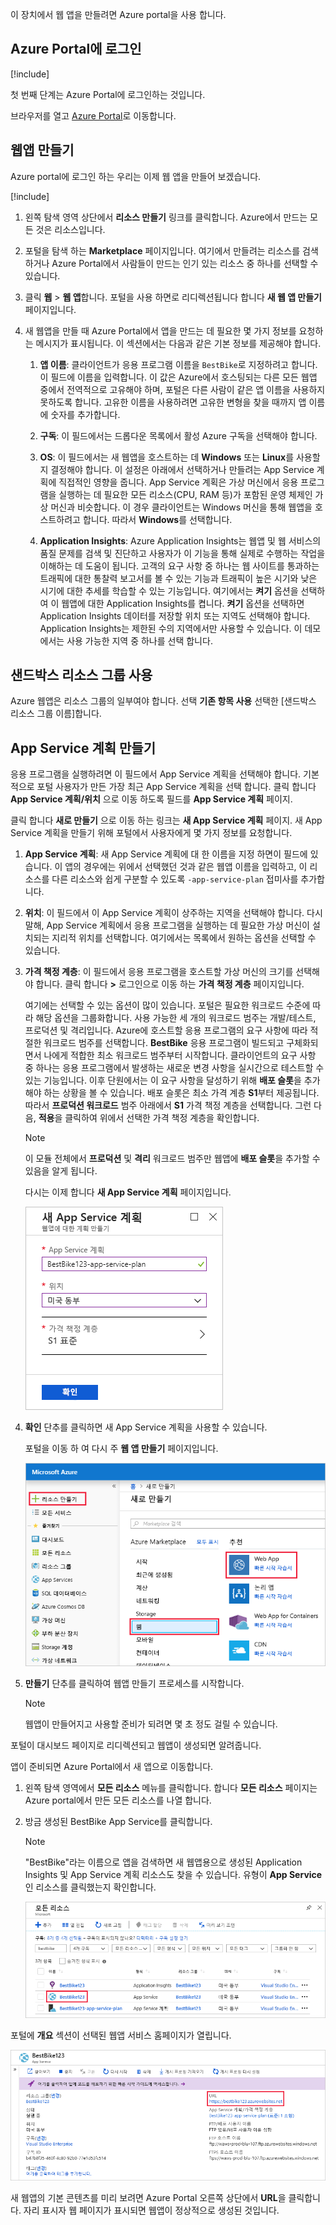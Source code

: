 이 장치에서 웹 앱을 만들려면 Azure portal을 사용 합니다.

## <a name="sign-in-to-the-azure-portal"></a>Azure Portal에 로그인

[!include[](../../../includes/azure-sandbox-activate.md)]

첫 번째 단계는 Azure Portal에 로그인하는 것입니다.

브라우저를 열고 [Azure Portal](https://portal.azure.com/?azure-portal=true)로 이동합니다.

## <a name="create-a-web-app"></a>웹앱 만들기

Azure portal에 로그인 하는 우리는 이제 웹 앱을 만들어 보겠습니다.

[!include[](../../../includes/azure-sandbox-regions-first-mention-note.md)]

1. 왼쪽 탐색 영역 상단에서 **리소스 만들기** 링크를 클릭합니다. Azure에서 만드는 모든 것은 리소스입니다.

1. 포털을 탐색 하는 **Marketplace** 페이지입니다. 여기에서 만들려는 리소스를 검색하거나 Azure Portal에서 사람들이 만드는 인기 있는 리소스 중 하나를 선택할 수 있습니다.

1. 클릭 **웹** > **웹 앱**합니다. 포털을 사용 하면로 리디렉션됩니다 합니다 **새 웹 앱 만들기** 페이지입니다.

1. 새 웹앱을 만들 때 Azure Portal에서 앱을 만드는 데 필요한 몇 가지 정보를 요청하는 메시지가 표시됩니다. 이 섹션에서는 다음과 같은 기본 정보를 제공해야 합니다.

    1. **앱 이름**: 클라이언트가 응용 프로그램 이름을 `BestBike`로 지정하려고 합니다. 이 필드에 이름을 입력합니다. 이 값은 Azure에서 호스팅되는 다른 모든 웹앱 중에서 전역적으로 고유해야 하며, 포털은 다른 사람이 같은 앱 이름을 사용하지 못하도록 합니다. 고유한 이름을 사용하려면 고유한 변형을 찾을 때까지 앱 이름에 숫자를 추가합니다.

    2. **구독**: 이 필드에서는 드롭다운 목록에서 활성 Azure 구독을 선택해야 합니다.

    3. **OS**: 이 필드에서는 새 웹앱을 호스트하는 데 **Windows** 또는 **Linux**를 사용할지 결정해야 합니다. 이 설정은 아래에서 선택하거나 만들려는 App Service 계획에 직접적인 영향을 줍니다. App Service 계획은 가상 머신에서 응용 프로그램을 실행하는 데 필요한 모든 리소스(CPU, RAM 등)가 포함된 운영 체제인 가상 머신과 비슷합니다. 이 경우 클라이언트는 Windows 머신을 통해 웹앱을 호스트하려고 합니다. 따라서 **Windows**를 선택합니다.

    4. **Application Insights**: Azure Application Insights는 웹앱 및 웹 서비스의 품질 문제를 검색 및 진단하고 사용자가 이 기능을 통해 실제로 수행하는 작업을 이해하는 데 도움이 됩니다. 고객의 요구 사항 중 하나는 웹 사이트를 통과하는 트래픽에 대한 통찰력 보고서를 볼 수 있는 기능과 트래픽이 높은 시기와 낮은 시기에 대한 추세를 학습할 수 있는 기능입니다. 여기에서는 **켜기** 옵션을 선택하여 이 웹앱에 대한 Application Insights를 켭니다. **켜기** 옵션을 선택하면 Application Insights 데이터를 저장할 위치 또는 지역도 선택해야 합니다. Application Insights는 제한된 수의 지역에서만 사용할 수 있습니다. 이 데모에서는 사용 가능한 지역 중 하나를 선택 합니다.

## <a name="use-the-sandbox-resource-group"></a>샌드박스 리소스 그룹 사용

Azure 웹앱은 리소스 그룹의 일부여야 합니다. 선택 **기존 항목 사용** 선택한 <rgn>[샌드박스 리소스 그룹 이름]</rgn>합니다.

## <a name="create-an-app-service-plan"></a>App Service 계획 만들기

응용 프로그램을 실행하려면 이 필드에서 App Service 계획을 선택해야 합니다. 기본적으로 포털 사용자가 만든 가장 최근 App Service 계획을 선택 합니다. 클릭 합니다 **App Service 계획/위치** 으로 이동 하도록 필드를 **App Service 계획** 페이지.

클릭 합니다 **새로 만들기** 으로 이동 하는 링크는 **새 App Service 계획** 페이지. 새 App Service 계획을 만들기 위해 포털에서 사용자에게 몇 가지 정보를 요청합니다.

1. **App Service 계획**: 새 App Service 계획에 대 한 이름을 지정 하면이 필드에 있습니다. 이 앱의 경우에는 위에서 선택했던 것과 같은 웹앱 이름을 입력하고, 이 리소스를 다른 리소스와 쉽게 구분할 수 있도록 `-app-service-plan` 접미사를 추가합니다.

2. **위치**: 이 필드에서 이 App Service 계획이 상주하는 지역을 선택해야 합니다. 다시 말해, App Service 계획에서 응용 프로그램을 실행하는 데 필요한 가상 머신이 설치되는 지리적 위치를 선택합니다. 여기에서는 목록에서 원하는 옵션을 선택할 수 있습니다.

3. **가격 책정 계층**: 이 필드에서 응용 프로그램을 호스트할 가상 머신의 크기를 선택해야 합니다. 클릭 합니다 **>** 로그인으로 이동 하는 **가격 책정 계층** 페이지입니다.

    여기에는 선택할 수 있는 옵션이 많이 있습니다. 포털은 필요한 워크로드 수준에 따라 해당 옵션을 그룹화합니다. 사용 가능한 세 개의 워크로드 범주는 개발/테스트, 프로덕션 및 격리입니다. Azure에 호스트할 응용 프로그램의 요구 사항에 따라 적절한 워크로드 범주를 선택합니다. **BestBike** 응용 프로그램이 빌드되고 구체화되면서 나에게 적합한 최소 워크로드 범주부터 시작합니다. 클라이언트의 요구 사항 중 하나는 응용 프로그램에서 발생하는 새로운 변경 사항을 실시간으로 테스트할 수 있는 기능입니다. 이후 단원에서는 이 요구 사항을 달성하기 위해 **배포 슬롯**을 추가해야 하는 상황을 볼 수 있습니다. 배포 슬롯은 최소 가격 계층 **S1**부터 제공됩니다. 따라서 **프로덕션 워크로드** 범주 아래에서 **S1** 가격 책정 계층을 선택합니다. 그런 다음, **적용**을 클릭하여 위에서 선택한 가격 책정 계층을 확인합니다.

    > [!NOTE]
    > 이 모듈 전체에서 **프로덕션** 및 **격리** 워크로드 범주만 웹앱에 **배포 슬롯**을 추가할 수 있음을 알게 됩니다.

    다시는 이제 합니다 **새 App Service 계획** 페이지입니다.

    ![설정에서이 연습에 대 한 예제 값을 사용 하 여 새 App Service 계획 페이지를 보여 주는 스크린샷](../media/3-new-app-service-plan.PNG)

4. **확인** 단추를 클릭하면 새 App Service 계획을 사용할 수 있습니다.

    포털을 이동 하 여 다시 주 **웹 앱 만들기** 페이지입니다.

    ![스크린샷 진행을 사용 하 여 Azure에서 새 리소스 페이지를 보여 주는 강조 표시 된 웹 앱 리소스를 찾습니다.](../media/3-new-web-app.png)

5. **만들기** 단추를 클릭하여 웹앱 만들기 프로세스를 시작합니다.

    > [!NOTE]
    > 웹앱이 만들어지고 사용할 준비가 되려면 몇 초 정도 걸릴 수 있습니다.

포털이 대시보드 페이지로 리디렉션되고 웹앱이 생성되면 알려줍니다.

앱이 준비되면 Azure Portal에서 새 앱으로 이동합니다.

1. 왼쪽 탐색 영역에서 **모든 리소스** 메뉴를 클릭합니다. 합니다 **모든 리소스** 페이지는 Azure portal에서 만든 모든 리소스를 나열 합니다.

2. 방금 생성된 BestBike App Service를 클릭합니다.

    > [!NOTE]
    > "BestBike"라는 이름으로 앱을 검색하면 새 웹앱용으로 생성된 Application Insights 및 App Service 계획 리소스도 찾을 수 있습니다. 유형이 **App Service**인 리소스를 클릭했는지 확인합니다.

    ![강조 표시 하는 새로 만든된 BestBike123 App Service를 사용 하 여 모든 리소스 페이지 내에서 결과 검색 하는 예제를 보여 주는 스크린샷.](../media/3-web-app.PNG)

포털에 **개요** 섹션이 선택된 웹앱 서비스 홈페이지가 열립니다.

![강조 표시 하는 개요 항목의 URL 링크를 사용 하 여 BestBike App Service 페이지를 보여주는 스크린샷.](../media/3-web-app-home.PNG)

새 웹앱의 기본 콘텐츠를 미리 보려면 Azure Portal 오른쪽 상단에서 **URL**을 클릭합니다. 자리 표시자 웹 페이지가 표시되면 웹앱이 정상적으로 생성된 것입니다.
